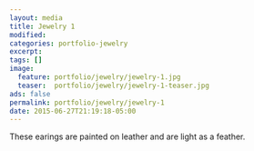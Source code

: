 ```yaml
---
layout: media
title: Jewelry 1
modified:
categories: portfolio-jewelry
excerpt:
tags: []
image:
  feature: portfolio/jewelry/jewelry-1.jpg
  teaser:  portfolio/jewelry/jewelry-1-teaser.jpg
ads: false
permalink: portfolio/jewelry/jewelry-1
date: 2015-06-27T21:19:18-05:00
---
```


These earings are painted on leather and are light as a feather.